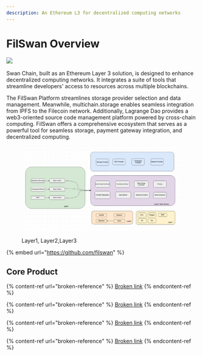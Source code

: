 ```yaml
---
description: An Ethereum L3 for decentralized computing networks
---
```


# FilSwan Overview

![
](<.gitbook/assets/image (28) (1) (1) (1) (1) (1).png>)

Swan Chain, built as an Ethereum Layer 3 solution, is designed to enhance decentralized computing networks. It integrates a suite of tools that streamline developers' access to resources across multiple blockchains.

The FilSwan Platform streamlines storage provider selection and data management. Meanwhile, multichain.storage enables seamless integration from IPFS to the Filecoin network. Additionally, Lagrange Dao provides a web3-oriented source code management platform powered by cross-chain computing. FilSwan offers a comprehensive ecosystem that serves as a powerful tool for seamless storage, payment gateway integration, and decentralized computing.

<figure><img src=".gitbook/assets/image (1).png" alt=""><figcaption><p>Layer1, Layer2,Layer3</p></figcaption></figure>



{% embed url="https://github.com/filswan" %}

## Core Product

{% content-ref url="broken-reference" %}
[Broken link](broken-reference)
{% endcontent-ref %}

{% content-ref url="broken-reference" %}
[Broken link](broken-reference)
{% endcontent-ref %}

{% content-ref url="broken-reference" %}
[Broken link](broken-reference)
{% endcontent-ref %}

{% content-ref url="broken-reference" %}
[Broken link](broken-reference)
{% endcontent-ref %}
